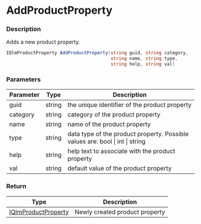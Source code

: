 # AddProductProperty

### Description

Adds a new product property.

```csharp
IQlmProductProperty AddProductProperty(string guid, string category, 
                                       string name, string type, 
                                       string help, string val)
```

### Parameters

| Parameter |  Type  | Description                                                                   |
| --------- | :----: | ----------------------------------------------------------------------------- |
| guid      | string | the unique identifier of the product property                                 |
| category  | string | category of the product property                                              |
| name      | string | name of the product property                                                  |
| type      | string | data type of the product property. Possible values are: bool \| int \| string |
| help      | string | help text to associate with the product property                              |
| val       | string | default value of the product property                                         |

### Return

| Type                                              | Description                    |
| ------------------------------------------------- | ------------------------------ |
| [IQlmProductProperty](../../iqlmproductproperty/) | Newly created product property |
